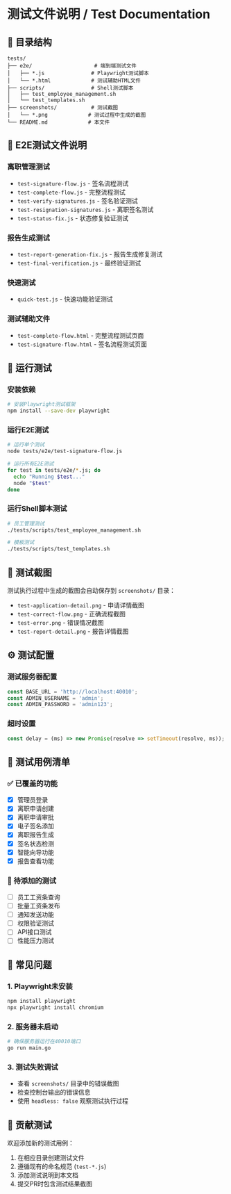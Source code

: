 # 测试文件说明 / Test Documentation

## 📁 目录结构

```
tests/
├── e2e/                    # 端到端测试文件
│   ├── *.js               # Playwright测试脚本
│   └── *.html             # 测试辅助HTML文件
├── scripts/               # Shell测试脚本
│   ├── test_employee_management.sh
│   └── test_templates.sh
├── screenshots/           # 测试截图
│   └── *.png             # 测试过程中生成的截图
└── README.md             # 本文件
```

## 🧪 E2E测试文件说明

### 离职管理测试
- `test-signature-flow.js` - 签名流程测试
- `test-complete-flow.js` - 完整流程测试
- `test-verify-signatures.js` - 签名验证测试
- `test-resignation-signatures.js` - 离职签名测试
- `test-status-fix.js` - 状态修复验证测试

### 报告生成测试
- `test-report-generation-fix.js` - 报告生成修复测试
- `test-final-verification.js` - 最终验证测试

### 快速测试
- `quick-test.js` - 快速功能验证测试

### 测试辅助文件
- `test-complete-flow.html` - 完整流程测试页面
- `test-signature-flow.html` - 签名流程测试页面

## 🚀 运行测试

### 安装依赖
```bash
# 安装Playwright测试框架
npm install --save-dev playwright
```

### 运行E2E测试
```bash
# 运行单个测试
node tests/e2e/test-signature-flow.js

# 运行所有E2E测试
for test in tests/e2e/*.js; do
  echo "Running $test..."
  node "$test"
done
```

### 运行Shell脚本测试
```bash
# 员工管理测试
./tests/scripts/test_employee_management.sh

# 模板测试
./tests/scripts/test_templates.sh
```

## 📸 测试截图

测试执行过程中生成的截图会自动保存到 `screenshots/` 目录：

- `test-application-detail.png` - 申请详情截图
- `test-correct-flow.png` - 正确流程截图
- `test-error.png` - 错误情况截图
- `test-report-detail.png` - 报告详情截图

## ⚙️ 测试配置

### 测试服务器配置
```javascript
const BASE_URL = 'http://localhost:40010';
const ADMIN_USERNAME = 'admin';
const ADMIN_PASSWORD = 'admin123';
```

### 超时设置
```javascript
const delay = (ms) => new Promise(resolve => setTimeout(resolve, ms));
```

## 📝 测试用例清单

### ✅ 已覆盖的功能
- [x] 管理员登录
- [x] 离职申请创建
- [x] 离职申请审批
- [x] 电子签名添加
- [x] 离职报告生成
- [x] 签名状态检测
- [x] 智能向导功能
- [x] 报告查看功能

### 🔄 待添加的测试
- [ ] 员工工资条查询
- [ ] 批量工资条发布
- [ ] 通知发送功能
- [ ] 权限验证测试
- [ ] API接口测试
- [ ] 性能压力测试

## 🐛 常见问题

### 1. Playwright未安装
```bash
npm install playwright
npx playwright install chromium
```

### 2. 服务器未启动
```bash
# 确保服务器运行在40010端口
go run main.go
```

### 3. 测试失败调试
- 查看 `screenshots/` 目录中的错误截图
- 检查控制台输出的错误信息
- 使用 `headless: false` 观察测试执行过程

## 🤝 贡献测试

欢迎添加新的测试用例：

1. 在相应目录创建测试文件
2. 遵循现有的命名规范 (`test-*.js`)
3. 添加测试说明到本文档
4. 提交PR时包含测试结果截图